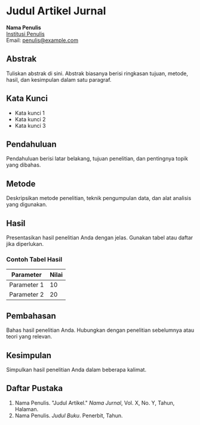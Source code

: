 # Judul Artikel Jurnal

**Nama Penulis**  
[Institusi Penulis](https://example.com)  
Email: penulis@example.com  

## Abstrak
Tuliskan abstrak di sini. Abstrak biasanya berisi ringkasan tujuan, metode, hasil, dan kesimpulan dalam satu paragraf.

## Kata Kunci
- Kata kunci 1
- Kata kunci 2
- Kata kunci 3

## Pendahuluan
Pendahuluan berisi latar belakang, tujuan penelitian, dan pentingnya topik yang dibahas.

## Metode
Deskripsikan metode penelitian, teknik pengumpulan data, dan alat analisis yang digunakan.

## Hasil
Presentasikan hasil penelitian Anda dengan jelas. Gunakan tabel atau daftar jika diperlukan.

### Contoh Tabel Hasil
| Parameter   | Nilai  |
|-------------|--------|
| Parameter 1 | 10     |
| Parameter 2 | 20     |

## Pembahasan
Bahas hasil penelitian Anda. Hubungkan dengan penelitian sebelumnya atau teori yang relevan.

## Kesimpulan
Simpulkan hasil penelitian Anda dalam beberapa kalimat.

## Daftar Pustaka
1. Nama Penulis. "Judul Artikel." *Nama Jurnal*, Vol. X, No. Y, Tahun, Halaman.
2. Nama Penulis. *Judul Buku*. Penerbit, Tahun.

